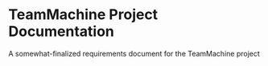 TeamMachine Project Documentation
===============

A somewhat-finalized requirements document for the TeamMachine project
